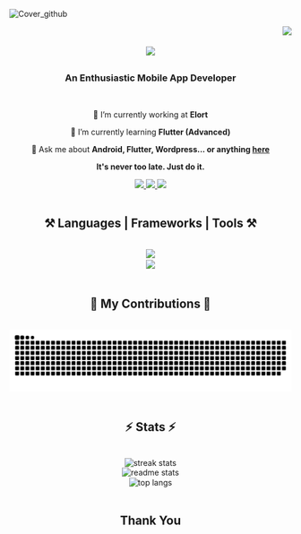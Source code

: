 ![Cover_github](https://github.com/Noctambulist-007/Noctambulist-007/assets/137734510/6b6130a9-6864-4cd2-be01-3550576adb4c)


<img align="right" src="https://visitor-badge.laobi.icu/badge?page_id=Noctambulist-007.Noctambulist-007" />

<h1 align="center">
    <img src="https://readme-typing-svg.herokuapp.com/?font=Righteous&size=35&color=03A688&center=true&vCenter=true&width=500&height=70&duration=4000&lines=Hi+There!+👋;+I'm+Muhammad+Sajedul+Islam!;" />
</h1>

<h3 align="center">An Enthusiastic Mobile App Developer</h3>

<br/>

<div align="center">
 
 🔭 I’m currently working at **Elort**
 
 🌱 I’m currently learning **Flutter (Advanced)**

💬 Ask me about **Android, Flutter, Wordpress... or anything [here](https://github.com/Noctambulist-007/Noctambulist-007/issues)**

**It's never too late. Just do it.**

 </div>
 
<div align="center"> 
  <a href="mailto:pedro.sales.muhammadsajedulislambn@gmail.com">
    <img src="https://img.shields.io/badge/Gmail-333333?style=for-the-badge&logo=gmail&logoColor=red" />
  </a>
  <a href="https://www.linkedin.com/in/muhammad-sajedul-islam-bd" target="_blank">
    <img src="https://img.shields.io/badge/LinkedIn-0077B5?style=for-the-badge&logo=linkedin&logoColor=white" target="_blank" />
  </a>
  <a href="https://muhammadsajedulislam.com" target="_blank">
     <img src="https://img.shields.io/badge/Portfolio-FF5722?style=for-the-badge&logo=todoist&logoColor=white" target="_blank" />
  </a>
</div>

 <br/>
 
<h2 align="center">⚒️ Languages | Frameworks | Tools ⚒️</h2>
<br/>
<div align="center">
    <img src="https://skillicons.dev/icons?i=androidstudio,flutter,wordpress" /><br>
    <img src="https://skillicons.dev/icons?i=kotlin,dart,cpp,c,java,python,firebase,sqlite,mysql" /><br>
</div>

<br/>

<div align="center">
  <h2>🐍 My Contributions 🐍</h2>
  <br>
  <img alt="snake eating my contributions" src="https://raw.githubusercontent.com/salesp07/salesp07/output/github-contribution-grid-snake.svg" />
</div>

<br/>

<h2 align="center">⚡ Stats ⚡</h2>
<br>
<div align=center>
  <img width=390 src="https://github-readme-streak-stats-salesp07.vercel.app?user=Noctambulist-007&theme=vue" alt="streak stats"/>
    <br/>
  <img width=390 src="https://github-readme-stats-salesp07.vercel.app/api?username=Noctambulist-007&count_private=true&show_icons=true&theme=vue&rank_icon=github" alt="readme stats" />
  <br/>
  <img width=390 align="center" src="https://github-readme-stats-salesp07.vercel.app/api/top-langs/?username=Noctambulist-007&hide=HTML&langs_count=8&layout=compact&theme=vue&size_weight=0.5&count_weight=0.5&exclude_repo=github-readme-stats" alt="top langs" />
</div>

<br/>

<div align="center">
<h2 align="center"> Thank You </h2>
</div>
